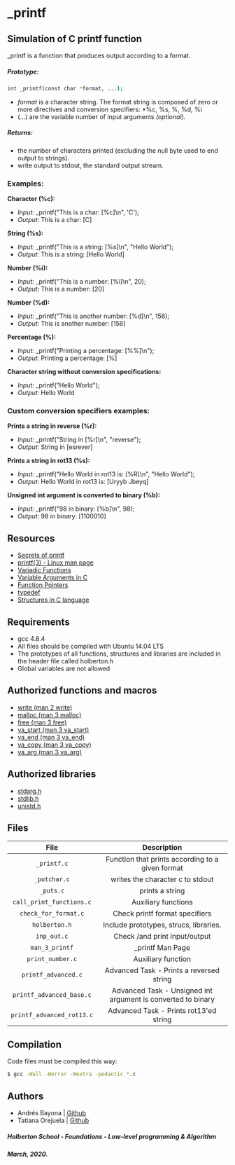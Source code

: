 # _printf
## Simulation of C printf function
_printf is a function that produces output according to a format.

##### Prototype:
```bash
int _printf(const char *format, ...);
```
* *format* is a character string. The format string is composed of zero or more directives and conversion specifiers: *%c, %s, %, %d, %i
* (...) are the variable number of input arguments *(optional)*.

##### Returns:
* the number of characters printed (excluding the null byte used to end output to strings).
* write output to stdout, the standard output stream.

### Examples:
**Character (%c):**
* *Input:*   _printf("This is a char: [%c]\n", 'C');
* *Output:*  This is a char: [C]

**String (%s):**
* *Input:*   _printf("This is a string: [%s]\n", "Hello World");
* *Output:*  This is a string: [Hello World]

**Number (%i):**
* *Input:*   _printf("This is a number: [%i]\n", 20);
* *Output:*  This is a number: [20]

**Number (%d):**
* *Input:*   _printf("This is another number: [%d]\n", 156);
* *Output:*  This is another number: [156]

**Percentage (%):**
* *Input:*   _printf("Printing a percentage: [%%]\n");
* *Output:*  Printing a percentage: [%]

**Character string without conversion specifications:**
* *Input:*   _printf("Hello World");
* *Output:*  Hello World

### Custom conversion specifiers examples:
**Prints a string in reverse (%r):**
* *Input:*   _printf("String in [%r]\n", "reverse");
* *Output:*  String in [esrever]

**Prints a string in rot13 (%s):**
* *Input:*   _printf("Hello World in rot13 is: [%R]\n", "Hello World");
* *Output:*  Hello World in rot13 is: [Uryyb Jbeyq]

**Unsigned int argument is converted to binary (%b):**
* *Input:*   _printf("98 in binary: [%b]\n", 98);
* *Output:*  98 in binary: [1100010]

## Resources

* [Secrets of printf](https://www.cypress.com/file/54761/download)
* [printf(3) - Linux man page](https://linux.die.net/man/3/printf)
* [Variadic Functions](https://www.gnu.org/software/libc/manual/html_node/Variadic-Functions.html)
* [Variable Arguments in C](https://www.tutorialspoint.com/cprogramming/c_variable_arguments.htm)
* [Function Pointers](https://publications.gbdirect.co.uk//c_book/chapter5/function_pointers.html)
* [typedef](https://publications.gbdirect.co.uk//c_book/chapter8/typedef.html)
* [Structures in C language](https://en.wikipedia.org/wiki/Struct_(C_programming_language))

## Requirements

* gcc 4.8.4
* All files should be compiled with Ubuntu 14.04 LTS
* The prototypes of all functions, structures and libraries are included in the header file called holberton.h
* Global variables are not allowed

## Authorized functions and macros

* [write (man 2 write)](https://linux.die.net/man/2/write)
* [malloc (man 3 malloc)](https://linux.die.net/man/3/malloc)
* [free (man 3 free)](https://linux.die.net/man/3/free)
* [va_start (man 3 va_start)](https://linux.die.net/man/3/va_start)
* [va_end (man 3 va_end)](https://linux.die.net/man/3/va_end)
* [va_copy (man 3 va_copy)](https://linux.die.net/man/3/va_copy)
* [va_arg (man 3 va_arg)](https://linux.die.net/man/3/va_arg)

## Authorized libraries

* [stdarg.h](https://en.wikipedia.org/wiki/Stdarg.h)
* [stdlib.h](https://es.wikipedia.org/wiki/Stdlib.h)
* [unistd.h](https://en.wikipedia.org/wiki/Unistd.h)

## Files
| File  | Description |
| :---: | :---:  |
| `_printf.c` | Function that prints according to a given format|
| `_putchar.c` | writes the character c to stdout |
| `_puts.c` | prints a string |
| `call_print_functions.c` | Auxiliary functions |
| `check_for_format.c` | Check printf format specifiers |
| `holberton.h` | Include prototypes, strucs, libraries. |
| `inp_out.c` | Check /and print input/output |
| `man_3_printf` | _printf Man Page |
| `print_number.c` | Auxiliary function |
| `printf_advanced.c` | Advanced Task - Prints a reversed string |
| `printf_advanced_base.c` | Advanced Task - Unsigned int argument is converted to binary |
| `printf_advanced_rot13.c` | Advanced Task - Prints rot13'ed string |

## Compilation
Code files must be compiled this way:
```bash
$ gcc -Wall -Werror -Wextra -pedantic *.c
```

## Authors
* Andrés Bayona | [Github](https://github.com/AndrewB4y)
* Tatiana Orejuela | [Github](https://github.com/tatsOre)

##### Holberton School - Foundations - Low-level programming & Algorithm
#####  March, 2020.
